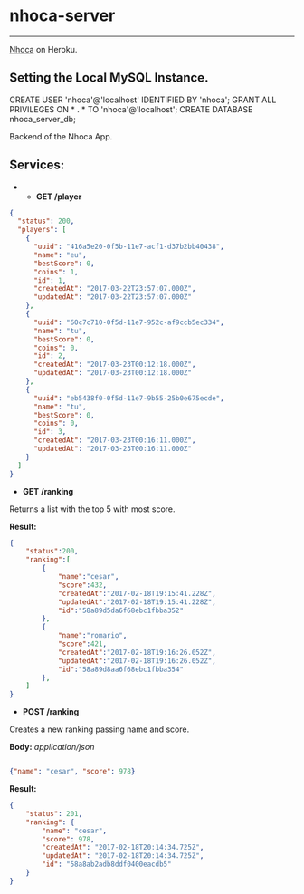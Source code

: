 # nhoca-server
------------------------------------------------------------------------

 [Nhoca](http://nhoca.herokuapp.com) on Heroku.

##  Setting the Local MySQL Instance.
CREATE USER 'nhoca'@'localhost' IDENTIFIED BY 'nhoca';
GRANT ALL PRIVILEGES ON * . * TO 'nhoca'@'localhost';
CREATE DATABASE nhoca_server_db;


Backend of the Nhoca App.
## Services:

* *  **GET /player**

```json
{
  "status": 200,
  "players": [
    {
      "uuid": "416a5e20-0f5b-11e7-acf1-d37b2bb40438",
      "name": "eu",
      "bestScore": 0,
      "coins": 1,
      "id": 1,
      "createdAt": "2017-03-22T23:57:07.000Z",
      "updatedAt": "2017-03-22T23:57:07.000Z"
    },
    {
      "uuid": "60c7c710-0f5d-11e7-952c-af9ccb5ec334",
      "name": "tu",
      "bestScore": 0,
      "coins": 0,
      "id": 2,
      "createdAt": "2017-03-23T00:12:18.000Z",
      "updatedAt": "2017-03-23T00:12:18.000Z"
    },
    {
      "uuid": "eb5438f0-0f5d-11e7-9b55-25b0e675ecde",
      "name": "tu",
      "bestScore": 0,
      "coins": 0,
      "id": 3,
      "createdAt": "2017-03-23T00:16:11.000Z",
      "updatedAt": "2017-03-23T00:16:11.000Z"
    }
  ]
}

```

*  **GET /ranking**

Returns a list with the top 5 with most score.

**Result:**
```json
{
    "status":200,
    "ranking":[
        {
            "name":"cesar",
            "score":432,
            "createdAt":"2017-02-18T19:15:41.228Z",
            "updatedAt":"2017-02-18T19:15:41.228Z",
            "id":"58a89d5da6f68ebc1fbba352"
        },
        {
            "name":"romario",
            "score":421,
            "createdAt":"2017-02-18T19:16:26.052Z",
            "updatedAt":"2017-02-18T19:16:26.052Z",
            "id":"58a89d8aa6f68ebc1fbba354"
        },
    ]
}
```

* **POST /ranking**

Creates a new ranking passing name and score.

**Body:** _application/json_
```json

{"name": "cesar", "score": 978}

```

**Result:**

```json
{
    "status": 201,
    "ranking": {
        "name": "cesar",
        "score": 978,
        "createdAt": "2017-02-18T20:14:34.725Z",
        "updatedAt": "2017-02-18T20:14:34.725Z",
        "id": "58a8ab2adb8ddf0400eacdb5"
    }
}
```
